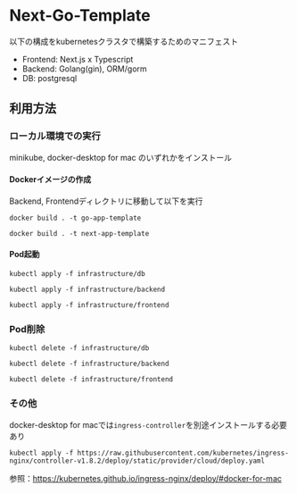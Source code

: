 # Next-Go-Template
以下の構成をkubernetesクラスタで構築するためのマニフェスト
- Frontend: Next.js x Typescript  
- Backend: Golang(gin), ORM/gorm  
- DB: postgresql    

## 利用方法
### ローカル環境での実行
minikube, docker-desktop for mac のいずれかをインストール

#### Dockerイメージの作成
Backend, Frontendディレクトリに移動して以下を実行

```
docker build . -t go-app-template
```

```
docker build . -t next-app-template
```
#### Pod起動

```
kubectl apply -f infrastructure/db
```

```
kubectl apply -f infrastructure/backend
```

```
kubectl apply -f infrastructure/frontend
```

### Pod削除
```
kubectl delete -f infrastructure/db
```

```
kubectl delete -f infrastructure/backend
```

```
kubectl delete -f infrastructure/frontend
```

### その他
docker-desktop for macでは`ingress-controller`を別途インストールする必要あり
```
kubectl apply -f https://raw.githubusercontent.com/kubernetes/ingress-nginx/controller-v1.8.2/deploy/static/provider/cloud/deploy.yaml
```
参照：https://kubernetes.github.io/ingress-nginx/deploy/#docker-for-mac
